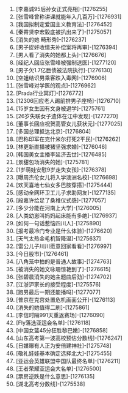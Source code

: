 
1. [李嘉诚95后孙女正式亮相]-[1276255]
1. [张雪峰曾称讲课就能年入几百万]-[1276931]
1. [我国拟制定爱国主义教育法]-[1276452]
1. [秦霄贤李宏毅底被扒出来了]-[1275057]
1. [消失的她 畸形秀]-[1276237]
1. [男子捉奸收情夫补偿案将再审]-[1276394]
1. [男人看了消失的她都上头]-[1276676]
1. [经纪人回应张雪峰被强制送医]-[1277120]
1. [男子欠1.7亿巨债被法院执行]-[1276130]
1. [空姐结识男乘客跌入毒网]-[1276906]
1. [张雪峰对学医的观点]-[1276962]
1. [Prada行业冥灯]-[1276772]
1. [12306回应老人踢前排男子座椅]-[1276710]
1. [15岁女生因有文身被退学]-[1275761]
1. [26岁失联女子遗体在江中发现]-[1277270]
1. [董事长回应祝贺高管女儿获状元]-[1277025]
1. [多国总理抵达北京]-[1276804]
1. [巴称印军在克什米尔打死2平民]-[1276262]
1. [林更新直播被猪坚强求婚]-[1276046]
1. [韩国美女主播李延济去世]-[1276485]
1. [景甜包场消失的她]-[1275781]
1. [1岁萌娃安慰9岁走失女孩]-[1276378]
1. [曝周杰伦女儿将入学澳洲名校]-[1276698]
1. [欢天喜地七仙女多巴胺穿搭]-[1275444]
1. [感动全网环卫工儿子求助网友]-[1277135]
1. [段嘉许给足了桑稚仪式感]-[1277057]
1. [多少分能在河南上大学]-[1276005]
1. [人类幼崽叫妈妈起床能有多绝]-[1276937]
1. [如何一句话惹恼四川人]-[1275890]
1. [报考最冷门专业是什么体验]-[1276620]
1. [天气太热金毛机智降温]-[1275637]
1. [雷公儿子川川愿意回家看看]-[1276997]
1. [今日股市]-[1276461]
1. [八角笼中拍的是普通人故事]-[1274763]
1. [被消失的她文咏珊惊艳到了]-[1276615]
1. [张碧晨消失的她主题曲后劲]-[1274702]
1. [江浙沪家长的接受程度]-[1275576]
1. [跑男最后一期还能播吗]-[1277077]
1. [普京在克宫处置危机画面公开]-[1276113]
1. [消失的她值得二刷]-[1275861]
1. [李信时隔991天重返赛场]-[1276090]
1. [Fly落选亚运会名单]-[1276118]
1. [中国女篮45分狂胜黎巴嫩]-[1276858]
1. [山东高考第一波高校预估分数线]-[1276247]
1. [日媒曝有人正为安倍建神社]-[1275748]
1. [敬礼娃娃基本确定选择北大]-[1275455]
1. [亚运会英雄联盟中国队最终名单]-[1276211]
1. [王者荣耀亚运会大名单]-[1276500]
1. [票房逆跌是什么意思]-[1276135]
1. [湖北高考分数线]-[1275538]